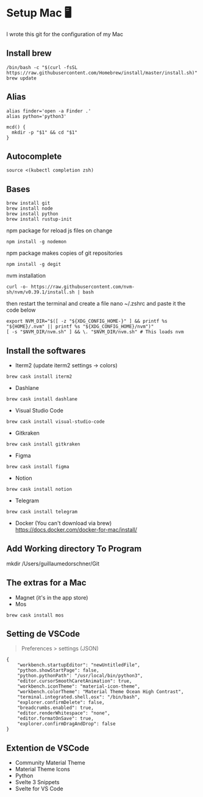 # Setup Mac 🖥

I wrote this git for the configuration of my Mac

## Install brew

```
/bin/bash -c "$(curl -fsSL https://raw.githubusercontent.com/Homebrew/install/master/install.sh)"
brew update
```

## Alias

```
alias finder='open -a Finder .'
alias python='python3'

mcd() {
  mkdir -p "$1" && cd "$1"
}
```

## Autocomplete

```source <(kubectl completion zsh)```

## Bases
```
brew install git
brew install node
brew install python
brew install rustup-init
```
npm package for reload js files on change
```
npm install -g nodemon
```
npm package makes copies of git repositories
```
npm install -g degit
````
nvm installation
```
curl -o- https://raw.githubusercontent.com/nvm-sh/nvm/v0.39.1/install.sh | bash
```
then restart the terminal and create a file nano ~/.zshrc and paste it the code below
```
export NVM_DIR="$([ -z "${XDG_CONFIG_HOME-}" ] && printf %s "${HOME}/.nvm" || printf %s "${XDG_CONFIG_HOME}/nvm")"
[ -s "$NVM_DIR/nvm.sh" ] && \. "$NVM_DIR/nvm.sh" # This loads nvm
```


## Install the softwares 

- Iterm2 (update iterm2 settings -> colors)
```
brew cask install iterm2
```
- Dashlane
```
brew cask install dashlane
```
- Visual Studio Code
```
brew cask install visual-studio-code
```
- Gitkraken
```
brew cask install gitkraken
```
- Figma
```
brew cask install figma
```
- Notion
```
brew cask install notion
```
- Telegram
```
brew cask install telegram
```
- Docker (You can't download via brew)  
https://docs.docker.com/docker-for-mac/install/

## Add Working directory To Program

mkdir /Users/guillaumedorschner/Git

## The extras for a Mac

- Magnet (it's in the app store)
- Mos
```
brew cask install mos
```

## Setting de VSCode

> Preferences > settings (JSON)

```
{
    "workbench.startupEditor": "newUntitledFile",
    "python.showStartPage": false,
    "python.pythonPath": "/usr/local/bin/python3",
    "editor.cursorSmoothCaretAnimation": true,
    "workbench.iconTheme": "material-icon-theme",
    "workbench.colorTheme": "Material Theme Ocean High Contrast",
    "terminal.integrated.shell.osx": "/bin/bash",
    "explorer.confirmDelete": false,
    "breadcrumbs.enabled": true,
    "editor.renderWhitespace": "none",
    "editor.formatOnSave": true,
    "explorer.confirmDragAndDrop": false
}
```

## Extention de VSCode

- Community Material Theme
- Material Theme Icons
- Python
- Svelte 3 Snippets
- Svelte for VS Code
